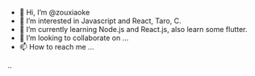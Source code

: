 - 👋 Hi, I’m @zouxiaoke
- 👀 I’m interested in Javascript and React, Taro, C.
- 🌱 I’m currently learning Node.js and React.js, also learn some flutter.
- 💞️ I’m looking to collaborate on ...
- 📫 How to reach me ...

<!---
zouxiaoke/zouxiaoke is a ✨ special ✨ repository because its `README.md` (this file) appears on your GitHub profile.
You can click the Preview link to take a look at your changes.
--->
..
